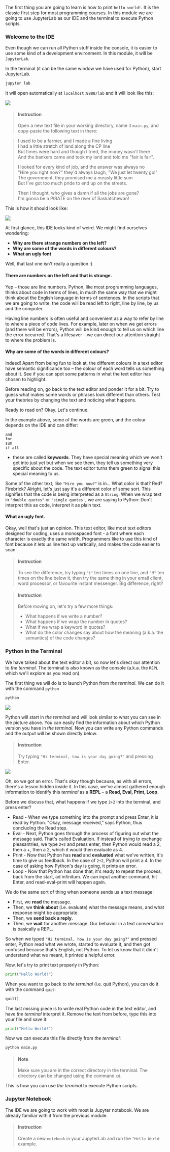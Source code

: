 


The first thing you are going to learn is how to print `hello world!`. It is the classic first step for most programming courses. In this module we are going to use JupyterLab as our IDE and the terminal to execute Python scripts.


### Welcome to the IDE

Even though we can run all Python stuff inside the console, it is easier to use some kind of a development environment. In this module, it will be `JupyterLab`.

In the terminal (it can be the same window we have used for Python), start JupyterLab.

```bash
jupyter lab
```

It will open automatically at `localhost:8888/lab` and it will look like this:


![](https://i.imgur.com/F9s1HFM.png)

> #### Instruction
> Open a new text file in your working directory, name it `main.py`, and copy-paste the following text in there:

>I used to be a farmer, and I made a fine living <br>
I had a little stretch of land along the CP line <br>
But times were hard and though I tried, the money wasn't there <br>
And the bankers came and took my land and told me "fair is fair".
>
>I looked for every kind of job, and the answer was always no<br>
"Hire you right now?" they'd always laugh, "We just let twenty go!"<br>
The government, they promised me a measly little sum<br>
But I've got too much pride to end up on the streets.
>
>Then I thought, who gives a damn if all the jobs are gone?<br>
I'm gonna be a PIRATE on the river of Saskatchewan!

This is how it should look like: 

![](https://i.imgur.com/XTQIvP8.png)



At first glance, this IDE looks kind of weird. We might find ourselves wondering:

- **Why are there strange numbers on the left?**
- **Why are some of the words in different colours?**
- **What an ugly font**

Well, that last one isn't really a question :)

#### There are numbers on the left and that is strange.

Yep – those are line numbers. Python, like most programming languages, thinks about code in terms of lines, in much the same way that we might think about the English language in terms of sentences. In the scripts that we are going to write, the code will be read left to right, line by line, by us and the computer.

Having line numbers is often useful and convenient as a way to refer by line to where a piece of code lives. For example, later on when we get errors (and there will be errors), Python will be kind enough to tell us on which line the error occurred. That's a lifesaver – we can direct our attention straight to where the problem is.



#### Why are some of the words in different colours?

Indeed! Apart from being fun to look at, the different colours in a text editor have semantic significance too – the colour of each word tells us something about it. See if you can spot some patterns in what the text editor has chosen to highlight.

Before reading on, go back to the text editor and ponder it for a bit. Try to guess what makes some words or phrases look different than others. Test your theories by changing the text and noticing what happens.

Ready to read on? Okay. Let's continue.

In the example above, some of the words are green, and the colour depends on the IDE and can differ:
```
and
for
sum
if all
```
- these are called **keywords**. They have special meaning which we won't get into just yet but when we see them, they tell us something very specific about the code. The text editor turns them green to signal this special meaning to us.

Some of the other text, like `"Hire you now?"` is in... What color is that? Red? Firebrick? Alright, let's just say it's a different color of some sort. This signifies that the code is being interpreted as a `String`. When we wrap text in `"double quotes"` or `'single quotes'`, we are saying to Python: Don't interpret this as code, interpret it as plain text.



#### What an ugly font.

Okay, well that's just an opinion. This text editor, like most text editors designed for coding, uses a monospaced font - a font where each character is exactly the same width. Programmers like to use this kind of font because it lets us line text up vertically, and makes the code easier to scan. 

> #### Instruction
> To see the difference, try typing `"i"` ten times on one line, and `"M"` ten times on the line below it, then try the same thing in your email client, word processor, or favourite instant messenger. Big difference, right?

<!-- -->


> #### Instruction
> Before moving on, let's try a few more things: 
>
> - What happens if we write a number? 
> - What happens if we wrap the number in quotes? 
> - What if we wrap a keyword in quotes? 
> - What do the color changes say about how the meaning (a.k.a. the semantics) of the code changes?






### Python in the Terminal

We have talked about the text editor a bit, so now let's direct our attention to _the terminal_. The terminal is also known as the console (a.k.a. the `REPL` which we'll explore as you read on).

The first thing we will do is to launch Python from _the terminal_. We can do it with the command `python`

```python
python
```

![](https://i.imgur.com/Cs55cOt.png)

Python will start in _the terminal_ and will look similar to what you can see in the picture above. You can easily find the information about which Python version you have in _the terminal_. Now you can write any Python commands and the output will be shown directly below.


> #### Instruction
> Try typing `"Hi terminal, how is your day going?"` and pressing Enter. 

![](https://i.imgur.com/bz5s3eI.png)

Oh, so we got an error. That's okay though because, as with all errors, there's a lesson hidden inside it. In this case, we've almost gathered enough information to identify this _terminal_ as a **REPL** – a **Read, Eval, Print, Loop**.

Before we discuss that, what happens if we type `2+2` into the terminal, and press enter?

- Read - When we type something into the prompt and press Enter, it is read by Python. "Okay, message received," says Python, thus concluding the Read step.
- Eval - Next, Python goes through the process of figuring out what the message said. That's called Evaluation. If instead of trying to exchange pleasantries, we type `2+2` and press enter, then Python would read a 2, then a +, then a 2, which it would then evaluate as 4.
- Print - Now that Python has **read** and **evaluated** what we've written, it's time to give us feedback. In the case of `2+2`, Python will print a 4. In the case of asking how Python's day is going, it prints an error.
- Loop - Now that Python has done that, it's ready to repeat the process, back from the start, ad infinitum. We can input another command, hit Enter, and read-eval-print will happen again.


We do the same sort of thing when someone sends us a text message: 

- First, we **read** the message. 
- Then, we **think about** (i.e. evaluate) what the message means, and what response might be appropriate. 
- Then, we **send back a reply**. 
- Then, we **wait** for another message. Our behavior in a text conversation is basically a REPL.


So when we typed `"Hi terminal, how is your day going?"` and pressed enter, Python read what we wrote, started to evaluate it, and then got confused because that's English, not Python. To let us know that it didn't understand what we meant, it printed a helpful error. 

Now, let's try to print text properly in Python:


```python
print("Hello World!")
```


When you want to go back to _the terminal_ (i.e. quit Python), you can do it with the command `quit`:

```python
quit()
```

The last missing piece is to write real Python code in the text editor, and have _the terminal_ interpret it. Remove the text from before, type this into your file and save it:

```python
print("Hello World!")
```


Now we can execute this file directly from _the terminal_:

```bash
python main.py
```

> #### Note
> Make sure you are in the correct directory in the terminal. The directory can be changed using the command `cd`.

This is how you can use _the terminal_ to execute Python scripts.


### Jupyter Notebook

The IDE we are going to work with most is Jupyter notebook. We are already familiar with it from the previous module.

> #### Instruction
> Create a new `notebook` in your JupyterLab and run the `"Hello World` example.


